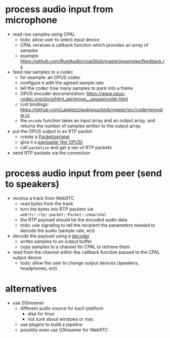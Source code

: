
# process audio input from microphone
- read raw samples using CPAL
    - todo: allow user to select input device
    - CPAL receives a callback function which provides an array of samples
    - example: https://github.com/RustAudio/cpal/blob/master/examples/feedback.rs
- feed raw samples to a codec
    - for example: an OPUS codec
    - configure it with the agreed sample rate
    - tell the codec how many samples to pack into a frame 
    - OPUS encoder documentation: https://www.opus-codec.org/docs/html_api/group__opusencoder.html
    - rust bindings: https://github.com/Lakelezz/audiopus/blob/master/src/coder/encoder.rs
    - the `encode` function takes an input array and an output array, and returns the number of samples written to the output array. 
- put the OPUS output in an RTP packet
    - create a [PacketizerImpl](https://github.com/webrtc-rs/webrtc/blob/master/rtp/src/packetizer/mod.rs)
    - give it a [payloader (for OPUS)](https://github.com/webrtc-rs/webrtc/blob/master/rtp/src/codecs/opus/mod.rs)
    - call `packetize` and get a vec of RTP packets
- send RTP packets via the connection

# process audio input from peer (send to speakers)
- receive a track from WebRTC
    - read bytes from the track
    - turn the bytes into RTP packets via `webrtc::rtp::packet::Packet::unmarshal`
    - the RTP payload should be the encoded audio data
    - todo: use signaling to tell the recipient the parameters needed to decode the audio (sample rate, ect)
- decode the payload using a [decoder](https://github.com/Lakelezz/audiopus/blob/master/src/coder/decoder.rs)
    - writes samples to an output buffer
    - copy samples to a channel for CPAL to retrieve them 
- read from the channel within the callback function passed to the CPAL output device
    - todo: allow the user to change output devices (speakers, headphones, ect)

# alternatives
- use GStreamer
    - different audio source for each platform
        - alsa for linux
        - not sure about windows or mac
    - use plugins to build a pipeline
    - possibly even use GStreamer for WebRTC